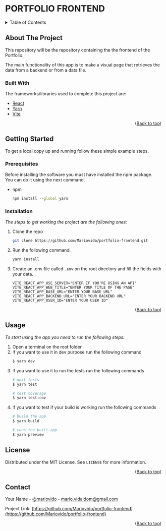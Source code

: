 # PORTFOLIO FRONTEND

<details>
  <summary>Table of Contents</summary>
  <ol>
    <li>
      <a href="#about-the-project">About The Project</a>
      <ul>
        <li><a href="#built-with">Built With</a></li>
      </ul>
    </li>
    <li>
      <a href="#getting-started">Getting Started</a>
      <ul>
        <li><a href="#prerequisites">Prerequisites</a></li>
        <li><a href="#installation">Installation</a></li>
      </ul>
    </li>
    <li><a href="#usage">Usage</a></li>
    <li><a href="#license">License</a></li>
    <li><a href="#contact">Contact</a></li>
  </ol>
</details>

## About The Project

This repository will be the repository containing the the frontend of the Portfolio.

The main functionality of this app is to make a visual page that retrieves the data from a backend or from a data file.

### Built With

The frameworks/libraries used to complete this project are:

- [React](https://react.dev)
- [Yarn](https://yarnpkg.com)
- [Vite](https://vitejs.dev)

<p align="right">(<a href="#portfolio-frontend">Back to top</a>)</p>

## Getting Started

To get a local copy up and running follow these simple example steps.

### Prerequisites

Before installing the software you must have installed the npm package. You can do it using the next command.

- npm
  ```bash
  npm install --global yarn
  ```

### Installation

_The steps to get working the project are the following ones:_

1. Clone the repo
    ```bash
    git clone https://github.com/Mariovido/portfolio-frontend.git
    ```
2. Run the following command.
    ```bash
    yarn install
    ```
3. Create an .env file called `.env` on the root directory and fill the fields with your data.
    ```env
    VITE_REACT_APP_USE_SERVER="ENTER IF YOU'RE USING AN API"
    VITE_REACT_APP_WEB_TITLE="ENTER YOUR TITLE OF THE PAGE"
    VITE_REACT_APP_BASE_URL="ENTER YOUR BASE URL"
    VITE_REACT_APP_BACKEND_URL="ENTER YOUR BACKEND URL"
    VITE_REACT_APP_USER_ID="ENTER YOUR USER ID"
    ```

<p align="right">(<a href="#portfolio-frontend">Back to top</a>)</p>

## Usage
_To start using the app you need to run the following steps:_

1. Open a terminal on the root folder
2. If you want to use it in dev purpose run the following command
    ```bash
    $ yarn dev
3. If you want to use it to run the tests run the following commands
    ```bash
    # unit tests
    $ yarn test

    # test coverage
    $ yarn test:cov
    ```
4. If you want to test if your build is working run the following commands
    ```bash
    # build the app
    $ yarn build

    # runs the built app
    $ yarn preview
    ```

## License

Distributed under the MIT License. See `LICENSE` for more information.

<p align="right">(<a href="#portfolio-frontend">Back to top</a>)</p>

## Contact
Your Name - [@mariovido](https://github.com/Mariovido) - mario.vidaldom@gmail.com

Project Link: [https://github.com/Mariovido/portfolio-frontend](https://github.com/Mariovido/portfolio-frontend)

<p align="right">(<a href="#portfolio-frontend">Back to top</a>)</p>
